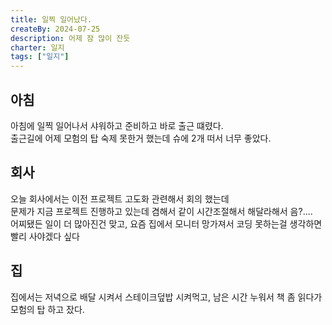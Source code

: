 ```yaml
---
title: 일찍 일어났다.
createBy: 2024-07-25
description: 어제 잠 많이 잔듯
charter: 일지
tags: ["일지"]
---
```


## 아침

아침에 일찍 일어나서 샤워하고 준비하고 바로 출근 떄렸다.   
출근길에 어제 모험의 탑 숙제 못한거 했는데 슈에 2개 떠서 너무 좋았다.   

## 회사 

오늘 회사에서는 이전 프로젝트 고도화 관련해서 회의 했는데    
문제가 지금 프로젝트 진행하고 있는데 겸해서 같이 시간조절해서 해달라해서 음?....   
어찌됐든 일이 더 많아진건 맞고, 요즘 집에서 모니터 망가져서 코딩 못하는걸 생각하면 빨리 사야겠다 싶다

## 집

집에서는 저녁으로 배달 시켜서 스테이크덮밥 시켜먹고, 남은 시간 누워서 책 좀 읽다가 모험의 탑 하고 잤다.